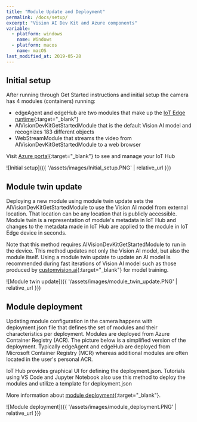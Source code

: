 ```yaml
---
title: "Module Update and Deployment"
permalink: /docs/setup/
excerpt: "Vision AI Dev Kit and Azure components"
variable:
  - platform: windows
    name: Windows
  - platform: macos
    name: macOS
last_modified_at: 2019-05-28
---
```


## Initial setup

After running through Get Started instructions and initial setup the camera has 4 modules (containers) running:
  - edgeAgent and edgeHub are two modules that make up the [IoT Edge runtime](https://docs.microsoft.com/en-us/azure/iot-edge/iot-edge-runtime){:target="_blank"}
  - AIVisionDevKitGetStartedModule that is the default Vision AI model and recognizes 183 different objects
  - WebStreamModule that streams the video from AIVisionDevKitGetStartedModule to a web browser

Visit [Azure portal](https://ms.portal.azure.com/#home){:target="_blank"} to see and manage your IoT Hub

![Initial setup]({{ '/assets/images/Initial_setup.PNG' | relative_url }})

## Module twin update

Deploying a new module using module twin update sets the AIVisionDevKitGetStartedModule to use the Vision AI model from external location. That location can be any location that is publicly accessible. Module twin is a representation of module's metadata in IoT Hub and changes to the metadata made in IoT Hub are applied to the module in IoT Edge device in seconds.

Note that this method requires AIVisionDevKitGetStartedModule to run in the device. This method updates not only the Vision AI model, but also the module itself. Using a module twin update to update an AI model is recommended during fast iterations of  Vision AI model such as those produced by [customvision.ai](https://customvision.ai){:target="_blank"} for model training.

![Module twin update]({{ '/assets/images/module_twin_update.PNG' | relative_url }})

## Module deployment

Updating module configuration in the camera happens with deployment.json file that defines the set of modules and their characteristics per deployment. Modules are deployed from Azure Container Registry (ACR). The picture below is a simplified version of the deployment. Typically edgeAgent and edgeHub are deployed from Microsoft Container Registry (MCR) whereas additional modules are often located in the user's personal ACR.

IoT Hub provides graphical UI for defining the deployment.json. Tutorials using VS Code and Jupyter Notebook also use this method to deploy the modules and utilize a template for deployment.json

More information about [module deployment](https://docs.microsoft.com/en-us/azure/iot-edge/module-composition){:target="_blank"}.

![Module deployment]({{ '/assets/images/module_deployment.PNG' | relative_url }})
